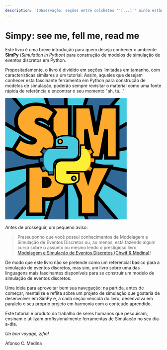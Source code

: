 ```yaml
---
description: '(Observação: seções entre colchetes ''[...]'' ainda estão em desenvolvimento)'
---
```


# Simpy: see me, fell me, read me

Este livro é uma breve introdução para quem deseja conhecer o ambiente **SimPy** \(_Simulation in Python_\) para construção de modelos de simulação de eventos discretos em Python.

Propositadamente, o livro é dividido em seções limitadas em tamanho, com características similares a um tutorial. Assim, aqueles que desejam conhecer esta fascinante ferramenta em Python para construção de modelos de simulação, poderão sempre revisitar o material como uma fonte rápida de referência e encontrar o seu momento "ah, tá..."

![](.gitbook/assets/imagem2.png)

Antes de prosseguir, um pequeno aviso:

> Pressuponho que você possui conhecimentos de Modelagem e Simulação de Eventos Discretos ou, ao menos, está fazendo algum curso sobre o assunto ou mesmo lendo o prestigioso livro [Modelagem e Simulação de Eventos Discretos \(Chwif & Medina\)](http://livrosimulacao.eng.br/)!

De modo que este livro não se pretende como um referencial básico para a simulação de eventos discretos, mas sim, um livro sobre uma das linguagens mais fascinantes disponíveis para se construir um modelo de simulação de eventos discretos.

Uma ideia para aproveitar bem sua navegação: na partida, antes de começar, mentalize e reflita sobre um projeto de simulação que gostaria de desenvolver em SimPy e, a cada seção vencida do livro, desenvolva em paralelo o seu próprio projeto em harmonia com o conteúdo aprendido.

Este tutorial é produto do trabalho de seres humanos que pesquisam, ensinam e utilizam profissionalmente ferramentas de Simulação no seu dia-a-dia.

_Un bon voyage, zifio!_

Afonso C. Medina

